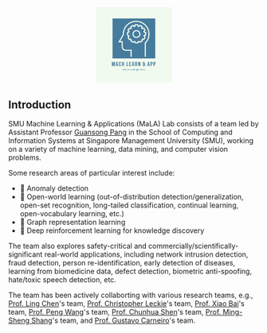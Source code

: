 
<p align="center"><img width="30%" height="30%" src="https://github.com/mala-lab/.github/blob/main/MALA%20Logo%20500x500%20px.png"></p>

## Introduction
SMU Machine Learning & Applications (MaLA) Lab consists of a team led by Assistant Professor [Guansong Pang](https://www.guansongpang.com/) in the School of Computing and Information Systems at Singapore Management University (SMU), working on a variety of machine learning, data mining, and computer vision problems.

Some research areas of particular interest include:
- 🍿 Anomaly detection
- 🍿 Open-world learning (out-of-distribution detection/generalization, open-set recognition, long-tailed classification, continual learning, open-vocabulary learning, etc.)
- 🍿 Graph representation learning
- 🍿 Deep reinforcement learning for knowledge discovery

The team also explores safety-critical and commercially/scientifically-significant real-world applications, 
including network intrusion detection, fraud detection, person re-identification, early detection of diseases, learning from biomedicine data, defect detection, biometric anti-spoofing, hate/toxic speech detection, etc.

The team has been actively collaborting with various research teams, e.g., [Prof. Ling Chen](https://scholar.google.com.sg/citations?user=L5aYWQcAAAAJ&hl=en)'s team, [Prof. Christopher Leckie](https://scholar.google.com.sg/citations?user=wUsI0cAAAAAJ&hl=en)'s team, [Prof. Xiao Bai](https://scholar.google.com.sg/citations?user=k6l1vZIAAAAJ&hl=en)'s team, [Prof. Peng Wang](https://scholar.google.com.sg/citations?hl=en&user=aPLp7pAAAAAJ)'s team, [Prof. Chunhua Shen](https://scholar.google.com.sg/citations?user=Ljk2BvIAAAAJ&hl=en)'s team, [Prof. Ming-Sheng Shang](https://scholar.google.com.sg/citations?hl=en&user=1cKbdYEAAAAJ)'s team, and [Prof. Gustavo Carneiro](https://scholar.google.com.sg/citations?hl=en&user=E0TtOWAAAAAJ)'s team.


<!--

**Here are some ideas to get you started:**

🙋‍♀️ A short introduction - what is your organization all about?
🌈 Contribution guidelines - how can the community get involved?
👩‍💻 Useful resources - where can the community find your docs? Is there anything else the community should know?
🍿 Fun facts - what does your team eat for breakfast?
🧙 Remember, you can do mighty things with the power of [Markdown](https://docs.github.com/github/writing-on-github/getting-started-with-writing-and-formatting-on-github/basic-writing-and-formatting-syntax)
-->

